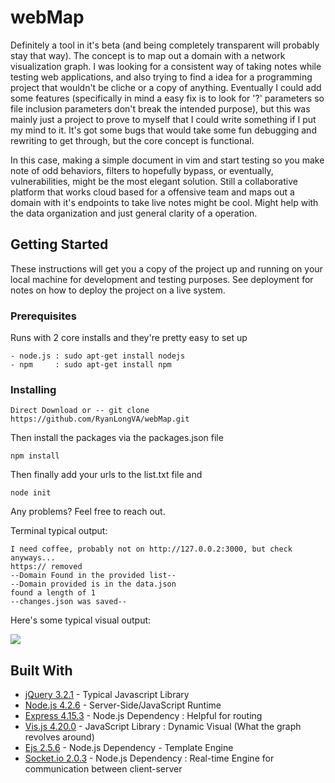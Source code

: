 # webMap

Definitely a tool in it's beta (and being completely transparent will probably stay that way). The concept is to map out a domain with a network visualization graph. I was looking for a 
consistent way of taking notes while testing web applications, and also trying to find a idea for a programming project
that wouldn't be cliche or a copy of anything. Eventually I could add some features (specifically in mind a easy fix is to look for '?' parameters so file inclusion parameters don't break the intended purpose), but this was mainly just a project 
to prove to myself that I could write something if I put my mind to it. It's got some bugs that would take 
some fun debugging and rewriting to get through, but the core concept is functional.

In this case, making a simple document in vim and start testing so you make note of odd behaviors, filters to hopefully bypass, or eventually, vulnerabilities, might be the most elegant solution. Still a collaborative platform that works cloud based for a offensive team and maps out a domain with it's endpoints to take live notes might be cool. Might help with the data organization and just general clarity of a operation.

## Getting Started

These instructions will get you a copy of the project up and running on your local machine for development and testing purposes. See deployment for notes on how to deploy the project on a live system.

### Prerequisites

Runs with 2 core installs and they're pretty easy to set up

```
- node.js : sudo apt-get install nodejs
- npm     : sudo apt-get install npm
```

### Installing


```
Direct Download or -- git clone https://github.com/RyanLongVA/webMap.git
```

Then install the packages via the packages.json file

```
npm install
```

Then finally add your urls to the list.txt file and 

```
node init
```
Any problems? Feel free to reach out.


Terminal typical output:
```
I need coffee, probably not on http://127.0.0.2:3000, but check anyways...
https:// removed
--Domain Found in the provided list--
--Domain provided is in the data.json
found a length of 1
--changes.json was saved--
```
 
Here's some typical visual output:

![](https://static.wixstatic.com/media/b4cbd1_2650e1853b4748e497f71639b82e9088~mv2.png/v1/fill/w_484,h_272,al_c,usm_0.66_1.00_0.01/b4cbd1_2650e1853b4748e497f71639b82e9088~mv2.png)


## Built With

* [jQuery 3.2.1](https://jquery.com/) - Typical Javascript Library
* [Node.js 4.2.6](https://nodejs.org/) - Server-Side/JavaScript Runtime
* [Express 4.15.3](https://expressjs.com/) - Node.js Dependency : Helpful for routing
* [Vis.js 4.20.0](http://visjs.org/) - JavaScript Library : Dynamic Visual (What the graph revolves around)
* [Ejs 2.5.6](https://www.npmjs.com/package/ejs) - Node.js Dependency - Template Engine 
* [Socket.io 2.0.3](https://socket.io/) - Node.js Dependency : Real-time Engine for communication between client-server

